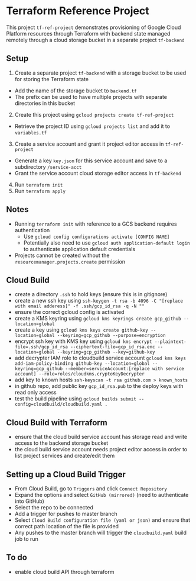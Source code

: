 # Terraform Reference Project

This project `tf-ref-project` demonstrates provisioning of Google Cloud Platform resources through Terraform with backend state managed remotely through a cloud storage bucket in a separate project `tf-backend`

## Setup

1. Create a separate project `tf-backend` with a storage bucket to be used for storing the Terraform state
  - Add the name of the storage bucket to `backend.tf`
  - The prefix can be used to have multiple projects with separate directories in this bucket 
2. Create this project using `gcloud projects create tf-ref-project`
  - Retrieve the project ID using `gcloud projects list` and add it to `variables.tf`
3. Create a service account and grant it project editor access in `tf-ref-project`
  - Generate a key `key.json` for this service account and save to a subdirectory `/service-acct`
  - Grant the service account cloud storage editor access in `tf-backend`
4. Run `terraform init`
5. Run `terraform apply`

## Notes

- Running `terraform init` with reference to a GCS backend requires authentication
  - Use `gcloud config configurations activate [CONFIG NAME]`
  - Potentially also need to use `gcloud auth application-default login` to authenticate application default credentials
- Projects cannot be created without the `resourcemanager.projects.create` permission

## Cloud Build
- create a directory `.ssh` to hold keys (ensure this is in gitignore)
- create a new ssh key using `ssh-keygen -t rsa -b 4096 -C "[replace with email adderess]" -f .ssh/gcp_id_rsa -q -N ""`
- ensure the correct gcloud config is activated
- create a KMS keyring using `gcloud kms keyrings create gcp_github --location=global`
- create a key using `gcloud kms keys create github-key --location=global --keyring=gcp_github --purpose=encryption`
- encrypt ssh key with KMS key using `gcloud kms encrypt --plaintext-file=.ssh/gcp_id_rsa --ciphertext-file=gcp_id_rsa.enc --location=global --keyring=gcp_github --key=github-key`
- add decrypter IAM role to cloudbuild service account `gcloud kms keys add-iam-policy-binding github-key --location=global --keyring=gcp_github --member=serviceAccount:[replace with service account] --role=roles/cloudkms.cryptoKeyDecrypter`
- add key to known hosts `ssh-keyscan -t rsa github.com > known_hosts`
- in github repo, add public key `gcp_id_rsa.pub` to the deploy keys with read only access
- test the build pipeline using `gcloud builds submit --config=cloudbuild/cloudbuild.yaml .`

## Cloud Build with Terraform
- ensure that the cloud build service account has storage read and write access to the backend storage bucket
- the cloud build service account needs project editor access in order to list project services and create/edit them

## Setting up a Cloud Build Trigger
- From Cloud Build, go to `Triggers` and click `Connect Repository`
- Expand the options and select `GitHub (mirrored)` (need to authenticate into GitHub)
- Select the repo to be connected
- Add a trigger for pushes to master branch
- Select `Cloud Build configuration file (yaml or json)` and ensure that correct path location of the file is provided
- Any pushes to the master branch will trigger the `cloudbuild.yaml` build job to run

## To do
- enable cloud build API through terraform
